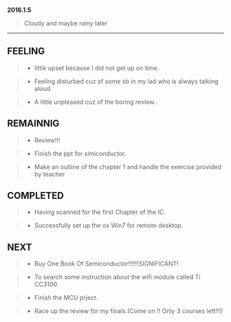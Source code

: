 **2016.1.5**

> Cloudy and maybe rainy later

---
## FEELING

> + little upset because I did not get up on time.

> + Feeling disturbed cuz of some sb in my lad who is always talking aloud 

> + A little unpleased cuz of the boring review..  


## REMAINNIG

> + Review!!!

> + Finish the ppt for simiconductor.

> + Make an outline of the chapter 1 and handle the exercise provided by teacher 

## COMPLETED

> + Having scanned for the first Chapter of the IC.

> + Successfully set up the os Win7 for remote desktop.


## NEXT

> + Buy One Book Of Semiconductor!!!!!!SIGNIFICANT!

> + To search some instruction about the wifi module called Ti CC3100.

> + Finish the MCU prject.

> + Race up the review for my finals.(Come on !! Only 3 courses left!!!)
